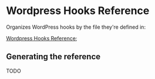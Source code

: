 # Wordpress Hooks Reference

Organizes WordPress hooks by the file they're defined in:

[Wordpress Hooks Reference](./HOOKS.md);

## Generating the reference

TODO 
